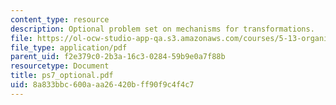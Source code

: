 ```yaml
---
content_type: resource
description: Optional problem set on mechanisms for transformations.
file: https://ol-ocw-studio-app-qa.s3.amazonaws.com/courses/5-13-organic-chemistry-ii-fall-2003/8a833bbc600aaa26420bff90f9c4f4c7_ps7_optional.pdf
file_type: application/pdf
parent_uid: f2e379c0-2b3a-16c3-0284-59b9e0a7f88b
resourcetype: Document
title: ps7_optional.pdf
uid: 8a833bbc-600a-aa26-420b-ff90f9c4f4c7
---
```

